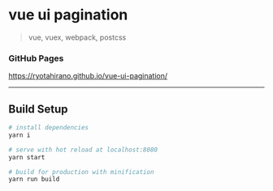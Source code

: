 # vue ui pagination
> vue, vuex, webpack, postcss

### GitHub Pages
https://ryotahirano.github.io/vue-ui-pagination/

---

## Build Setup

``` bash
# install dependencies
yarn i

# serve with hot reload at localhost:8080
yarn start

# build for production with minification
yarn run build
```